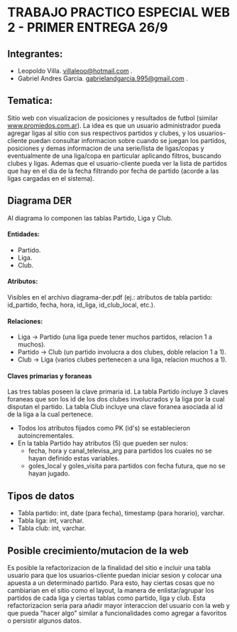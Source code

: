 # TRABAJO PRACTICO ESPECIAL WEB 2 - PRIMER ENTREGA 26/9

## Integrantes:
- Leopoldo Villa. villaleoo@hotmail.com .
- Gabriel Andres Garcia. gabrielandgarcia.995@gmail.com .

## Tematica:
Sitio web con visualizacion de posiciones y resultados de futbol (similar www.promiedos.com.ar). La idea
es que un usuario administrador pueda agregar ligas al sitio con sus respectivos partidos 
y clubes, y los usuarios-cliente puedan consultar informacion sobre cuando se juegan los partidos, posiciones y demas informacion de una serie/lista de ligas/copas y eventualmente de una liga/copa en particular aplicando filtros, buscando clubes y ligas. Ademas que el usuario-cliente pueda ver la lista de partidos que hay en el dia de la fecha filtrando por fecha de partido (acorde a las ligas cargadas en el sistema). 

## Diagrama DER
Al diagrama lo componen las tablas Partido, Liga y Club.
#### Entidades:
- Partido.
- Liga.
- Club.
#### Atributos:
Visibles en el archivo diagrama-der.pdf (ej.: atributos de tabla partido: id_partido, fecha, hora, id_liga, id_club_local, etc.).
#### Relaciones:
- Liga -> Partido (una liga puede tener muchos partidos, relacion 1 a muchos).
- Partido -> Club (un partido involucra a dos clubes, doble relacion 1 a 1).
- Club -> Liga (varios clubes pertenecen a una liga, relacion muchos a 1).
#### Claves primarias y foraneas
Las tres tablas poseen la clave primaria id. La tabla Partido incluye 3 claves foraneas que son los id de
los dos clubes involucrados y la liga por la cual disputan el partido. La tabla Club incluye una 
clave foranea asociada al id de la liga a la cual pertenece.

- Todos los atributos fijados como PK (id's) se establecieron autoincrementales.
- En la tabla Partido hay atributos (5) que pueden ser nulos:
    - fecha, hora y canal_televisa_arg para partidos los cuales no se hayan definido estas variables.
    - goles_local y goles_visita para partidos con fecha futura, que no se hayan jugado.

## Tipos de datos
 - Tabla partido: int, date (para fecha), timestamp (para horario), varchar.
 - Tabla liga: int, varchar.
 - Tabla club: int, varchar.

## Posible crecimiento/mutacion de la web
Es posible la refactorizacion de la finalidad del sitio e incluir una tabla usuario para que los usuarios-cliente puedan iniciar sesion y colocar una apuesta
a un determinado partido. Para esto, hay ciertas cosas que no cambiarian en el sitio como el layout, la manera de enlistar/agrupar los partidos de cada liga y ciertas tablas como partido, liga y club. Esta refactorizacion seria para añadir mayor interaccion del usuario con la web y que pueda "hacer algo" similar a funcionalidades como agregar a favoritos o persistir algunos datos.  





